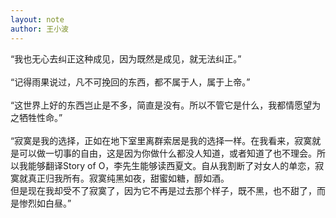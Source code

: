```yaml
---
layout: note
author: 王小波
---
```




“我也无心去纠正这种成见，因为既然是成见，就无法纠正。”<br>
<br>
“记得雨果说过，凡不可挽回的东西，都不属于人，属于上帝。”<br>
<br>
“这世界上好的东西岂止是不多，简直是没有。所以不管它是什么，我都情愿望为之牺牲性命。”<br>
<br>
“寂寞是我的选择，正如在地下室里离群索居是我的选择一样。在我看来，寂寞就是可以做一切事的自由，这是因为你做什么都没人知道，或者知道了也不理会。所以我能够翻译Story of O，李先生能够读西夏文。自从我割断了对女人的单恋，寂寞就真正归我所有。寂寞纯黑如夜，甜蜜如糖，醇如酒。<br>
但是现在我却受不了寂寞了，因为它不再是过去那个样子，既不黑，也不甜了，而是惨烈如白昼。”<br>

